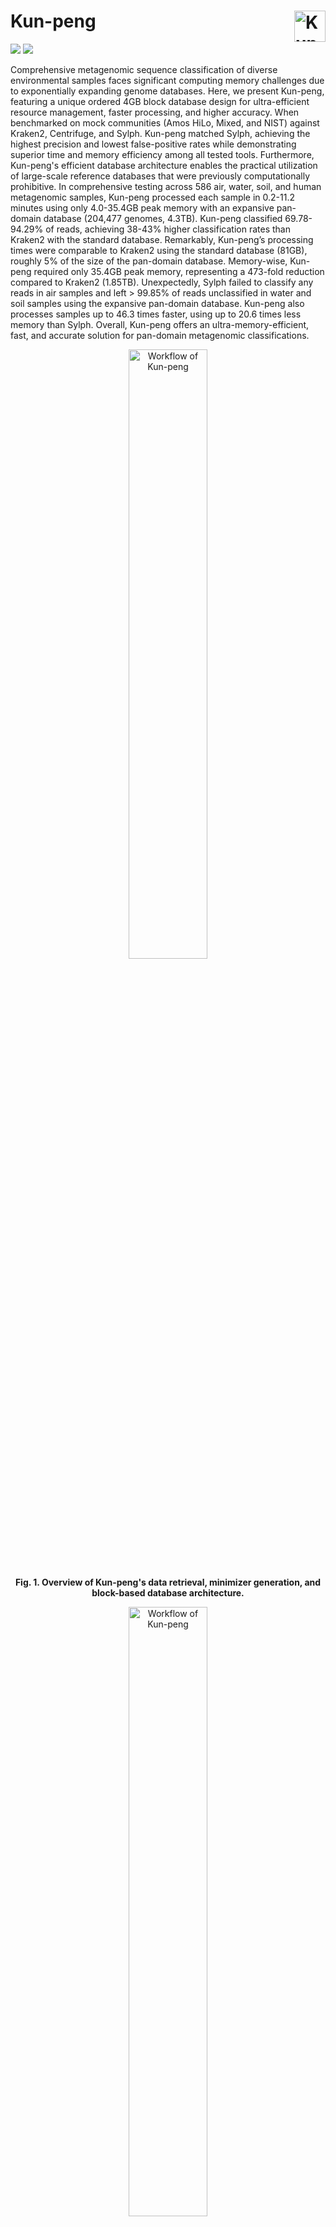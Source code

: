 # Kun-peng  <img src="./docs/KunPeng.png" alt="Kun-peng Logo" align="right" width="50"/>

[![](https://img.shields.io/badge/doi-waiting-yellow.svg)]() [![](https://img.shields.io/badge/release%20version-0.7.2-green.svg)](https://github.com/eric9n/Kun-peng/releases)

Comprehensive metagenomic sequence classification of diverse environmental samples faces significant computing memory challenges due to exponentially expanding genome databases. Here, we present Kun-peng, featuring a unique ordered 4GB block database design for ultra-efficient resource management, faster processing, and higher accuracy. When benchmarked on mock communities (Amos HiLo, Mixed, and NIST) against Kraken2, Centrifuge, and Sylph. Kun-peng matched Sylph, achieving the highest precision and lowest false-positive rates while demonstrating superior time and memory efficiency among all tested tools. Furthermore, Kun-peng's efficient database architecture enables the practical utilization of large-scale reference databases that were previously computationally prohibitive. In comprehensive testing across 586 air, water, soil, and human metagenomic samples, Kun-peng processed each sample in 0.2-11.2 minutes using only 4.0-35.4GB peak memory with an expansive pan-domain database (204,477 genomes, 4.3TB). Kun-peng classified 69.78-94.29% of reads, achieving 38-43% higher classification rates than Kraken2 with the standard database. Remarkably, Kun-peng’s processing times were comparable to Kraken2 using the standard database (81GB), roughly 5% of the size of the pan-domain database. Memory-wise, Kun-peng required only 35.4GB peak memory, representing a 473-fold reduction compared to Kraken2 (1.85TB). Unexpectedly, Sylph failed to classify any reads in air samples and left > 99.85% of reads unclassified in water and soil samples using the expansive pan-domain database. Kun-peng also processes samples up to 46.3 times faster, using up to 20.6 times less memory than Sylph. Overall, Kun-peng offers an ultra-memory-efficient, fast, and accurate solution for pan-domain metagenomic classifications.

<div style="text-align: center;">
  <img src="./docs/Picture1.png" alt="Workflow of Kun-peng" style="width: 50%;">
  <p><strong>Fig. 1. Overview of Kun-peng's data retrieval, minimizer generation, and block-based database architecture.</strong></p>
</div>

<div style="text-align: center;">
  <img src="./docs/Picture2.png" alt="Workflow of Kun-peng" style="width: 50%;">
  <p><strong>Fig. 2. Comprehensive performance evaluation of Kun-peng against state-of-the-art metagenomic classifiers on mock communities.</strong></p>
</div>



## Get Started

Follow these steps to install Kun-peng and run the examples.

### Method 1: Download Pre-built Binaries (Recommended)

If you prefer not to build from source, you can download the pre-built binaries for your platform from the GitHub [releases page](https://github.com/eric9n/Kun-peng/releases).

For Linux users (CentOS 7 compatible):

```bash
# Replace X.Y.Z with the latest version number
VERSION=vX.Y.Z
mkdir kun_peng_$VERSION
wget https://github.com/eric9n/Kun-peng/releases/download/$VERSION/kun_peng-$VERSION-centos7
# For linux x86_64
# wget https://github.com/eric9n/Kun-peng/releases/download/$VERSION/kun_peng-$VERSION-x86_64-unknown-linux-gnu
mv kun_peng-$VERSION-centos7 kun_peng_$VERSION/kun_peng
chmod +x kun_peng_$VERSION/kun_peng
# Add to PATH
echo "export PATH=\$PATH:$PWD/kun_peng_$VERSION" >> ~/.bashrc
source ~/.bashrc
```

For macOS users:

### Homebrew
```bash
brew install eric9n/tap/kun_peng
```

### Binary

```bash
# Replace X.Y.Z with the latest version number
VERSION=vX.Y.Z
mkdir kun_peng_$VERSION
# For Intel Macs
wget https://github.com/eric9n/Kun-peng/releases/download/$VERSION/kun_peng-$VERSION-x86_64-apple-darwin
mv kun_peng-$VERSION-x86_64-apple-darwin kun_peng_$VERSION/kun_peng
# For Apple Silicon Macs
# wget https://github.com/eric9n/Kun-peng/releases/download/$VERSION/kun_peng-$VERSION-aarch64-apple-darwin
# mv kun_peng-$VERSION-aarch64-apple-darwin kun_peng_$VERSION/kun_peng
chmod +x kun_peng_$VERSION/kun_peng
# Add to PATH
echo "export PATH=\$PATH:$PWD/kun_peng_$VERSION" >> ~/.zshrc  # or ~/.bash_profile for Bash
source ~/.zshrc  # or source ~/.bash_profile for Bash
```

For Windows users:

```powershell
# Replace X.Y.Z with the latest version number
$VERSION = "vX.Y.Z"
New-Item -ItemType Directory -Force -Path kun_peng_$VERSION
Invoke-WebRequest -Uri "https://github.com/eric9n/Kun-peng/releases/download/$VERSION/kun_peng-$VERSION-x86_64-pc-windows-msvc.exe" -OutFile "kun_peng_$VERSION\kun_peng.exe"
# Add to PATH
$env:Path += ";$PWD\kun_peng_$VERSION"
[Environment]::SetEnvironmentVariable("Path", $env:Path, [EnvironmentVariableTarget]::User)
```

After installation, you can verify the installation by running:

```bash
kun_peng --version
```

#### Run the `kun_peng` example

We will use a very small virus database on the GitHub homepage as an example:

1.  clone the repository

``` sh
git clone https://github.com/eric9n/Kun-peng.git
cd Kun-peng
```

2.  build database

``` sh
kun_peng build --download-dir data/ --db test_database
```

```
merge fna start...
merge fna took: 29.998258ms
estimate start...
estimate count: 14080, required capacity: 31818.0, Estimated hash table requirement: 124.29KB
convert fna file "test_database/library.fna"
process chunk file 1/1: duration: 29.326627ms
build k2 db took: 30.847894ms
```

3.  classify

``` sh
# temp_chunk is used to store intermediate files
mkdir temp_chunk
# test_out is used to store output files
mkdir test_out
kun_peng classify --db test_database --chunk-dir temp_chunk --output-dir test_out data/COVID_19.fa
```

```
hash_config HashConfig { value_mask: 31, value_bits: 5, capacity: 31818, size: 13051, hash_capacity: 1073741824 }
splitr start...
splitr took: 18.212452ms
annotate start...
chunk_file "temp_chunk/sample_1.k2"
load table took: 548.911µs
annotate took: 12.006329ms
resolve start...
resolve took: 39.571515ms
Classify took: 92.519365ms
```

### Method 2: Clone the Repository and Build the project

#### Prerequisites

1.  **Rust**: This project requires the Rust programming environment if you plan to build from source.

#### Build the Projects

First, clone this repository to your local machine:

``` sh
git clone https://github.com/eric9n/Kun-peng.git
cd kun_peng
```

Ensure that both projects are built. You can do this by running the following command from the root of the workspace:

``` sh
cargo build --release
```

This will build the kr2r and ncbi project in release mode.

#### Run the `kun_peng` example

Next, run the example script that demonstrates how to use the `kun_peng` binary. Execute the following command from the root of the workspace:

``` sh
cargo run --release --example build_and_classify
```

This will run the build_and_classify.rs example located in the kr2r project's examples directory.

Example Output You should see output similar to the following:

``` txt
Executing command: /path/to/workspace/target/release/kun_peng build --download-dir data/ --db test_database
kun_peng build output: [build output here]
kun_peng build error: [any build errors here]

Executing command: /path/to/workspace/target/release/kun_peng direct --db test_database data/COVID_19.fa
kun_peng direct output: [direct output here]
kun_peng direct error: [any direct errors here]
```

This output confirms that the `kun_peng` commands were executed successfully and the files were processed as expected.

## ncbi_dl tool

For detailed information and usage instructions for the ncbi_dl tool, please refer to the [ncbi_dl repository](https://github.com/eric9n/ncbi_dl.git).

The ncbi_dl tool is used to download resources from the NCBI website, including taxonomy files and genome data. It provides a convenient way to obtain the necessary data for building Kun-peng databases.

### Downloading Genome Databases

To download genome databases using ncbi_dl, you can use the `genomes` (or `gen`) command. Here's a basic example:

```sh
ncbi_dl -d /path/to/download/directory gen -g bacteria
```

This command will download bacterial genomes to the specified directory. You can replace `bacteria` with other genome groups like `archaea`, `fungi`, `protozoa`, or `viral` depending on your needs.

Some key options for the `genomes` command include:

- `-g, --groups <GROUPS>`: Specify which genome groups to download (e.g., bacteria, archaea, viral)
- `-f, --file-types <FILE_TYPES>`: Choose which file types to download (default is genomic.fna.gz)
- `-l, --assembly-level <ASSEMBLY_LEVEL>`: Set the assembly level (e.g., complete, chromosome, scaffold, contig)

For a full list of options and more detailed usage instructions, please refer to the ncbi_dl repository documentation.

For installation, additional usage examples, and more detailed documentation, please visit the ncbi_dl repository linked above.

## kun_peng

``` sh
Usage: kun_peng <COMMAND>

Commands:
  estimate   estimate capacity
  build      build `k2d` files
  hashshard  Convert Kraken2 database files to Kun-peng database format for efficient processing and analysis.
  splitr     Split fast(q/a) file into ranges
  annotate   annotate a set of sequences
  resolve    resolve taxonomy tree
  classify   Integrates 'splitr', 'annotate', and 'resolve' into a unified workflow for sequence classification. classify a set of sequences
  direct     Directly load all hash tables for classification annotation
  merge-fna  A tool for processing genomic files
  help       Print this message or the help of the given subcommand(s)

Options:
  -h, --help     Print help
  -V, --version  Print version
```

### build database

Build the kun_peng database like Kraken2, specifying the directory for the data files downloaded from NCBI, as well as the database directory.

``` sh
./target/release/kun_peng build -h
build database

Usage: kun_peng build [OPTIONS] --download-dir <DOWNLOAD_DIR> --db <DATABASE>

Options:
  -d, --download-dir <DOWNLOAD_DIR>
          Directory to store downloaded files
      --db <DATABASE>
          ncbi library fna database directory
  -k, --k-mer <K_MER>
          Set length of k-mers, k must be positive integer, k=35, k cannot be less than l [default: 35]
  -l, --l-mer <L_MER>
          Set length of minimizers, 1 <= l <= 31 [default: 31]
      --minimizer-spaces <MINIMIZER_SPACES>
          Number of characters in minimizer that are ignored in comparisons [default: 7]
  -T, --toggle-mask <TOGGLE_MASK>
          Minimizer ordering toggle mask [default: 16392584516609989165]
      --min-clear-hash-value <MIN_CLEAR_HASH_VALUE>

  -r, --requested-bits-for-taxid <REQUESTED_BITS_FOR_TAXID>
          Bit storage requested for taxid 0 <= r < 31 [default: 0]
  -p, --threads <THREADS>
          Number of threads [default: 10]
      --cache
          estimate capacity from cache if exists
      --max-n <MAX_N>
          Set maximum qualifying hash code [default: 4]
      --load-factor <LOAD_FACTOR>
          Proportion of the hash table to be populated (build task only; def: 0.7, must be between 0 and 1) [default: 0.7]
  -h, --help
          Print help
  -V, --version
          Print version
```

### Convert Kraken2 database

This tool converts Kraken2 database files into Kun-peng database format for more efficient processing and analysis. By specifying the database directory and the hash file capacity, users can control the size of the resulting database index files.

```sh
./target/release/kun_peng hashshard -h
Convert Kraken2 database files to Kun-peng database format for efficient processing and analysis.

Usage: kun_peng hashshard [OPTIONS] --db <DATABASE>

Options:
      --db <DATABASE>                  The database directory for the Kraken 2 index. contains index files(hash.k2d opts.k2d taxo.k2d)
      --hash-capacity <HASH_CAPACITY>  Specifies the hash file capacity.
                                       Acceptable formats include numeric values followed by 'K', 'M', or 'G' (e.g., '1.5G', '250M', '1024K').
                                       Note: The specified capacity affects the index size, with a factor of 4 applied.
                                       For example, specifying '1G' results in an index size of '4G'.
                                       Default: 1G (capacity 1G = file size 4G) [default: 1G]
  -h, --help                           Print help
  -V, --version                        Print version

```


### classify

The classification process is divided into three modes:

1.  Direct Processing Mode:

-   Description: In this mode, all database files are loaded simultaneously, which requires a significant amount of memory. Before running this mode, you need to check the total size of hash\_\*.k2d files in the database directory using the provided script. Ensure that your available memory meets or exceeds this size.

``` sh
bash cal_memory.sh $database_dir
```

-   Characteristics:
    -   High memory requirements
    -   Fast performance

Command Help

``` sh
./target/release/kun_peng direct -h
Directly load all hash tables for classification annotation

Usage: kun_peng direct [OPTIONS] --db <DATABASE> [INPUT_FILES]...

Arguments:
  [INPUT_FILES]...  A list of input file paths (FASTA/FASTQ) to be processed by the classify program. Supports fasta or fastq format files (e.g., .fasta, .fastq) and gzip compressed files (e.g., .fasta.gz, .fastq.gz)

Options:
      --db <DATABASE>
          database hash chunk directory and other files
  -P, --paired-end-processing
          Enable paired-end processing
  -S, --single-file-pairs
          Process pairs with mates in the same file
  -Q, --minimum-quality-score <MINIMUM_QUALITY_SCORE>
          Minimum quality score for FASTQ data [default: 0]
  -T, --confidence-threshold <CONFIDENCE_THRESHOLD>
          Confidence score threshold [default: 0]
  -K, --report-kmer-data
          In comb. w/ -R, provide minimizer information in report
  -z, --report-zero-counts
          In comb. w/ -R, report taxa w/ 0 count
  -g, --minimum-hit-groups <MINIMUM_HIT_GROUPS>
          The minimum number of hit groups needed for a call [default: 2]
  -p, --num-threads <NUM_THREADS>
          The number of threads to use [default: 10]
      --output-dir <KRAKEN_OUTPUT_DIR>
          File path for outputting normal Kraken output
  -h, --help
          Print help (see more with '--help')
  -V, --version
          Print version
```

2.  Chunk Processing Mode:

-   Description: This mode processes the sample data in chunks, loading only a small portion of the database files at a time. This reduces the memory requirements, needing a minimum of 4GB of memory plus the size of one pair of sample files.
-   Characteristics:
    -   Low memory consumption
    -   Slower performance compared to Direct Processing Mode

Command Help

``` sh
./target/release/kun_peng classify -h
Integrates 'splitr', 'annotate', and 'resolve' into a unified workflow for sequence classification. classify a set of sequences

Usage: kun_peng classify [OPTIONS] --db <DATABASE> --chunk-dir <CHUNK_DIR> [INPUT_FILES]...

Arguments:
  [INPUT_FILES]...  A list of input file paths (FASTA/FASTQ) to be processed by the classify program. Supports fasta or fastq format files (e.g., .fasta, .fastq) and gzip compressed files (e.g., .fasta.gz, .fastq.gz).
  Can also be a single .txt file containing a list of input file paths, one per line.

Options:
      --db <DATABASE>

      --chunk-dir <CHUNK_DIR>
          chunk directory
      --output-dir <KRAKEN_OUTPUT_DIR>
          File path for outputting normal Kraken output
  -P, --paired-end-processing
          Enable paired-end processing
  -S, --single-file-pairs
          Process pairs with mates in the same file
  -Q, --minimum-quality-score <MINIMUM_QUALITY_SCORE>
          Minimum quality score for FASTQ data [default: 0]
  -p, --num-threads <NUM_THREADS>
          The number of threads to use [default: 10]
     --buffer-size <BUFFER_SIZE>
          [default: 16777216]
      --batch-size <BATCH_SIZE>
          The size of each batch for processing taxid match results, used to control memory usage
          [default: 16]
  -T, --confidence-threshold <CONFIDENCE_THRESHOLD>
          Confidence score threshold [default: 0]
  -g, --minimum-hit-groups <MINIMUM_HIT_GROUPS>
          The minimum number of hit groups needed for a call [default: 2]
      --kraken-db-type
          Enables use of a Kraken 2 compatible shared database
  -K, --report-kmer-data
          In comb. w/ -R, provide minimizer information in report
  -z, --report-zero-counts
          In comb. w/ -R, report taxa w/ 0 count
  -h, --help
          Print help (see more with '--help')
  -V, --version
          Print version
```

3.  Step-by-Step Processing Mode:

-   Description: This mode breaks down the chunk processing mode into individual steps, providing greater flexibility in managing the entire classification process.
-   Characteristics:
    -   Flexible processing steps
    -   Similar memory consumption to Chunk Processing Mode
    -   Performance varies based on execution steps

### Output

-   test_out/output_1.txt：

Standard Kraken Output Format:

1.  "C"/"U": a one letter code indicating that the sequence was either classified or unclassified.
2.  The sequence ID, obtained from the FASTA/FASTQ header.
3.  The taxonomy ID Kraken 2 used to label the sequence; this is 0 if the sequence is unclassified.
4.  The length of the sequence in bp. In the case of paired read data, this will be a string containing the lengths of the two sequences in bp, separated by a pipe character, e.g. "98\|94".
5.  A space-delimited list indicating the LCA mapping of each k-mer in the sequence(s). For example, "562:13 561:4 A:31 0:1 562:3" would indicate that:
    -   the first 13 k-mers mapped to taxonomy ID #562
    -   the next 4 k-mers mapped to taxonomy ID #561
    -   the next 31 k-mers contained an ambiguous nucleotide
    -   the next k-mer was not in the database
    -   the last 3 k-mers mapped to taxonomy ID #562
    Note that paired read data will contain a "`|:|`" token in this list to indicate the end of one read and the beginning of another.

-   test_out/output_1.kreport2：

```
100.00  1   0   R   1   root
100.00  1   0   D   10239     Viruses
100.00  1   0   D1  2559587     Riboviria
100.00  1   0   O   76804         Nidovirales
100.00  1   0   O1  2499399         Cornidovirineae
100.00  1   0   F   11118             Coronaviridae
100.00  1   0   F1  2501931             Orthocoronavirinae
100.00  1   0   G   694002                Betacoronavirus
100.00  1   0   G1  2509511                 Sarbecovirus
100.00  1   0   S   694009                    Severe acute respiratory syndrome-related coronavirus
100.00  1   1   S1  2697049                     Severe acute respiratory syndrome coronavirus 2
```

Sample Report Output Formats:

1.  Percentage of fragments covered by the clade rooted at this taxon
2.  Number of fragments covered by the clade rooted at this taxon
3.  Number of fragments assigned directly to this taxon
4.  A rank code, indicating (U)nclassified, (R)oot, (D)omain, (K)ingdom, (P)hylum, (C)lass, (O)rder, (F)amily, (G)enus, or (S)pecies. Taxa that are not at any of these 10 ranks have a rank code that is formed by using the rank code of the closest ancestor rank with a number indicating the distance from that rank. E.g., "G2" is a rank code indicating a taxon is between genus and species and the grandparent taxon is at the genus rank.
5.  NCBI taxonomic ID number
6.  Indented scientific name
